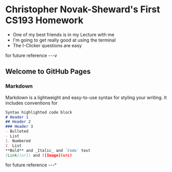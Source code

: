 # Christopher Novak-Sheward's First CS193 Homework
- One of my best friends is in my Lecture with me
- I'm going to get really good at using the terminal
- The I-Clicker questions are easy


for future reference ---v

## Welcome to GitHub Pages

### Markdown
Markdown is a lightweight and easy-to-use syntax for styling your writing. It includes conventions for
```markdown
Syntax highlighted code block
# Header 1
## Header 2
### Header 3
- Bulleted
- List
1. Numbered
2. List
**Bold** and _Italic_ and `Code` text
[Link](url) and ![Image](src)
```
for future reference ---^

